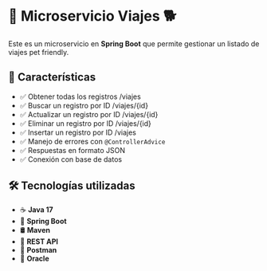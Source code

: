 # 🚗 Microservicio Viajes 🐕

Este es un microservicio en **Spring Boot** que permite gestionar un listado de viajes pet friendly.

## 🚀 Características
- ✅ Obtener todas los registros /viajes
- ✅ Buscar un registro por ID /viajes/{id}
- ✅ Actualizar un registro por ID /viajes/{id}
- ✅ Eliminar un registro por ID /viajes/{id}
- ✅ Insertar un registro por ID /viajes
- ✅ Manejo de errores con `@ControllerAdvice`  
- ✅ Respuestas en formato JSON   
- ✅ Conexión con base de datos   

## 🛠️ Tecnologías utilizadas
- ☕ **Java 17**
- 🌱 **Spring Boot**
- 🛢️ **Maven**
- 📡 **REST API**
- 🤖 **Postman**
- 📕 **Oracle**